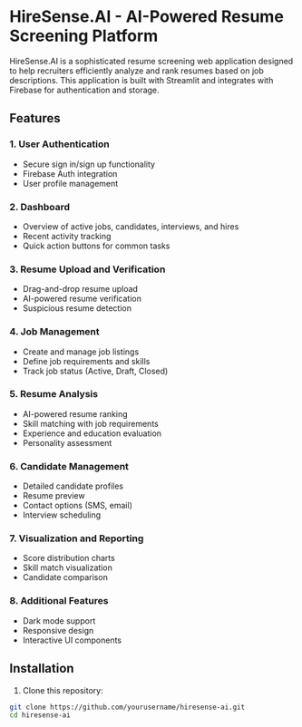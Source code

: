 # HireSense.AI - AI-Powered Resume Screening Platform

HireSense.AI is a sophisticated resume screening web application designed to help recruiters efficiently analyze and rank resumes based on job descriptions. This application is built with Streamlit and integrates with Firebase for authentication and storage.

## Features

### 1. User Authentication
- Secure sign in/sign up functionality
- Firebase Auth integration
- User profile management

### 2. Dashboard
- Overview of active jobs, candidates, interviews, and hires
- Recent activity tracking
- Quick action buttons for common tasks

### 3. Resume Upload and Verification
- Drag-and-drop resume upload
- AI-powered resume verification
- Suspicious resume detection

### 4. Job Management
- Create and manage job listings
- Define job requirements and skills
- Track job status (Active, Draft, Closed)

### 5. Resume Analysis
- AI-powered resume ranking
- Skill matching with job requirements
- Experience and education evaluation
- Personality assessment

### 6. Candidate Management
- Detailed candidate profiles
- Resume preview
- Contact options (SMS, email)
- Interview scheduling

### 7. Visualization and Reporting
- Score distribution charts
- Skill match visualization
- Candidate comparison

### 8. Additional Features
- Dark mode support
- Responsive design
- Interactive UI components

## Installation

1. Clone this repository:
```bash
git clone https://github.com/yourusername/hiresense-ai.git
cd hiresense-ai

